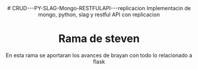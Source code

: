 <center>
  # CRUD---PY-SLAG-Mongo-RESTFULAPI---replicacion
Implementacin de mongo, python, slag y restful API con replicacion
<h1>Rama de steven</h1>
  En esta rama se aportaran los avances de brayan con todo lo relacionado a flask
</center> 
